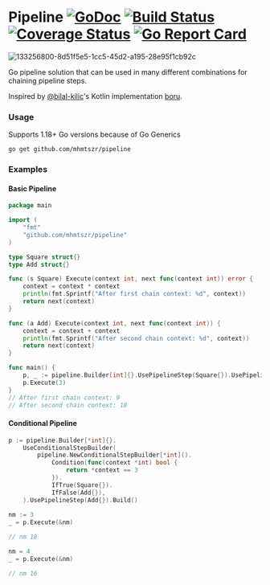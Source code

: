 # Pipeline [![GoDoc][doc-img]][doc] [![Build Status][ci-img]][ci] [![Coverage Status][cov-img]][cov] [![Go Report Card][go-report-img]][go-report]

![133256800-8d51f5e5-1cc5-45d2-a195-28e95f1cb92c](https://user-images.githubusercontent.com/35079195/226874057-bc579acd-1f0a-4dc7-85dc-8ec73811e56e.jpeg)


Go pipeline solution that can be used in many different combinations for chaining pipeline steps.

Inspired by [@bilal-kilic](https://github.com/bilal-kilic)'s Kotlin implementation [boru](https://github.com/Trendyol/boru).

### Usage
Supports 1.18+ Go versions because of Go Generics
```
go get github.com/mhmtszr/pipeline
```
### Examples
#### Basic Pipeline
``` go
package main

import (
	"fmt"
	"github.com/mhmtszr/pipeline"
)

type Square struct{}
type Add struct{}

func (s Square) Execute(context int, next func(context int)) error {
	context = context * context
	println(fmt.Sprintf("After first chain context: %d", context))
	return next(context)
}

func (a Add) Execute(context int, next func(context int)) {
	context = context + context
	println(fmt.Sprintf("After second chain context: %d", context))
	return next(context)
}

func main() {
	p, _ := pipeline.Builder[int]{}.UsePipelineStep(Square{}).UsePipelineStep(Add{}).Build()
	p.Execute(3)
}
// After first chain context: 9
// After second chain context: 18

```

#### Conditional Pipeline

``` go
p := pipeline.Builder[*int]{}.
	UseConditionalStepBuilder(
		pipeline.NewConditionalStepBuilder[*int]().
			Condition(func(context *int) bool {
				return *context == 3
			}).
			IfTrue(Square{}).
			IfFalse(Add{}),
	).UsePipelineStep(Add{}).Build()
		
nm := 3
_ = p.Execute(&nm)

// nm 18

nm = 4
_ = p.Execute(&nm)

// nm 16
```
[doc-img]: https://godoc.org/github.com/mhmtszr/pipeline?status.svg
[doc]: https://godoc.org/github.com/mhmtszr/pipeline
[ci-img]: https://github.com/mhmtszr/pipeline/actions/workflows/build-test.yml/badge.svg
[ci]: https://github.com/mhmtszr/pipeline/actions/workflows/build-test.yml
[cov-img]: https://codecov.io/gh/mhmtszr/pipeline/branch/master/graph/badge.svg
[cov]: https://codecov.io/gh/mhmtszr/pipeline
[go-report-img]: https://goreportcard.com/badge/github.com/mhmtszr/pipeline
[go-report]: https://goreportcard.com/report/github.com/mhmtszr/pipeline

